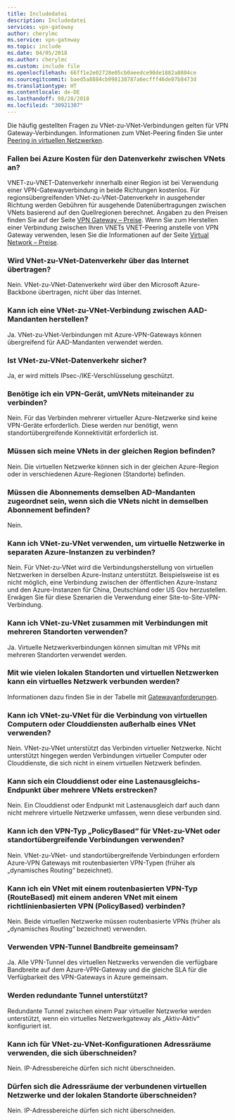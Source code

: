 ```yaml
---
title: Includedatei
description: Includedatei
services: vpn-gateway
author: cherylmc
ms.service: vpn-gateway
ms.topic: include
ms.date: 04/05/2018
ms.author: cherylmc
ms.custom: include file
ms.openlocfilehash: 66ff1e2e02728e05cb0aeedce90de1882a8804ce
ms.sourcegitcommit: baed5a8884cb998138787a6ecfff46de07b8473d
ms.translationtype: HT
ms.contentlocale: de-DE
ms.lasthandoff: 08/28/2018
ms.locfileid: "30921307"
---
```

Die häufig gestellten Fragen zu VNet-zu-VNet-Verbindungen gelten für VPN Gateway-Verbindungen. Informationen zum VNet-Peering finden Sie unter [Peering in virtuellen Netzwerken](../articles/virtual-network/virtual-network-peering-overview.md).

### <a name="does-azure-charge-for-traffic-between-vnets"></a>Fallen bei Azure Kosten für den Datenverkehr zwischen VNets an?

VNET-zu-VNET-Datenverkehr innerhalb einer Region ist bei Verwendung einer VPN-Gatewayverbindung in beide Richtungen kostenlos. Für regionsübergreifenden VNet-zu-VNet-Datenverkehr in ausgehender Richtung werden Gebühren für ausgehende Datenübertragungen zwischen VNets basierend auf den Quellregionen berechnet. Angaben zu den Preisen finden Sie auf der Seite [VPN Gateway – Preise](https://azure.microsoft.com/pricing/details/vpn-gateway/). Wenn Sie zum Herstellen einer Verbindung zwischen Ihren VNETs VNET-Peering anstelle von VPN Gateway verwenden, lesen Sie die Informationen auf der Seite [Virtual Network – Preise](https://azure.microsoft.com/pricing/details/virtual-network/).

### <a name="does-vnet-to-vnet-traffic-travel-across-the-internet"></a>Wird VNet-zu-VNet-Datenverkehr über das Internet übertragen?

Nein. VNet-zu-VNet-Datenverkehr wird über den Microsoft Azure-Backbone übertragen, nicht über das Internet.

### <a name="can-i-establish-a-vnet-to-vnet-connection-across-aad-tenants"></a>Kann ich eine VNet-zu-VNet-Verbindung zwischen AAD-Mandanten herstellen?

Ja. VNet-zu-VNet-Verbindungen mit Azure-VPN-Gateways können übergreifend für AAD-Mandanten verwendet werden.

### <a name="is-vnet-to-vnet-traffic-secure"></a>Ist VNet-zu-VNet-Datenverkehr sicher?

Ja, er wird mittels IPsec-/IKE-Verschlüsselung geschützt.

### <a name="do-i-need-a-vpn-device-to-connect-vnets-together"></a>Benötige ich ein VPN-Gerät, umVNets miteinander zu verbinden?

Nein. Für das Verbinden mehrerer virtueller Azure-Netzwerke sind keine VPN-Geräte erforderlich. Diese werden nur benötigt, wenn standortübergreifende Konnektivität erforderlich ist.

### <a name="do-my-vnets-need-to-be-in-the-same-region"></a>Müssen sich meine VNets in der gleichen Region befinden?

Nein. Die virtuellen Netzwerke können sich in der gleichen Azure-Region oder in verschiedenen Azure-Regionen (Standorte) befinden.

### <a name="if-the-vnets-are-not-in-the-same-subscription-do-the-subscriptions-need-to-be-associated-with-the-same-ad-tenant"></a>Müssen die Abonnements demselben AD-Mandanten zugeordnet sein, wenn sich die VNets nicht in demselben Abonnement befinden?

Nein.

### <a name="can-i-use-vnet-to-vnet-to-connect-virtual-networks-in-separate-azure-instances"></a>Kann ich VNet-zu-VNet verwenden, um virtuelle Netzwerke in separaten Azure-Instanzen zu verbinden? 

Nein. Für VNet-zu-VNet wird die Verbindungsherstellung von virtuellen Netzwerken in derselben Azure-Instanz unterstützt. Beispielsweise ist es nicht möglich, eine Verbindung zwischen der öffentlichen Azure-Instanz und den Azure-Instanzen für China, Deutschland oder US Gov herzustellen. Erwägen Sie für diese Szenarien die Verwendung einer Site-to-Site-VPN-Verbindung.

### <a name="can-i-use-vnet-to-vnet-along-with-multi-site-connections"></a>Kann ich VNet-zu-VNet zusammen mit Verbindungen mit mehreren Standorten verwenden?

Ja. Virtuelle Netzwerkverbindungen können simultan mit VPNs mit mehreren Standorten verwendet werden.

### <a name="how-many-on-premises-sites-and-virtual-networks-can-one-virtual-network-connect-to"></a>Mit wie vielen lokalen Standorten und virtuellen Netzwerken kann ein virtuelles Netzwerk verbunden werden?

Informationen dazu finden Sie in der Tabelle mit [Gatewayanforderungen](../articles/vpn-gateway/vpn-gateway-about-vpn-gateway-settings.md#requirements).

### <a name="can-i-use-vnet-to-vnet-to-connect-vms-or-cloud-services-outside-of-a-vnet"></a>Kann ich VNet-zu-VNet für die Verbindung von virtuellen Computern oder Clouddiensten außerhalb eines VNet verwenden?

Nein. VNet-zu-VNet unterstützt das Verbinden virtueller Netzwerke. Nicht unterstützt hingegen werden Verbindungen virtueller Computer oder Clouddienste, die sich nicht in einem virtuellen Netzwerk befinden.

### <a name="can-a-cloud-service-or-a-load-balancing-endpoint-span-vnets"></a>Kann sich ein Clouddienst oder eine Lastenausgleichs-Endpunkt über mehrere VNets erstrecken?

Nein. Ein Clouddienst oder Endpunkt mit Lastenausgleich darf auch dann nicht mehrere virtuelle Netzwerke umfassen, wenn diese verbunden sind.

### <a name="can-i-used-a-policybased-vpn-type-for-vnet-to-vnet-or-multi-site-connections"></a>Kann ich den VPN-Typ „PolicyBased“ für VNet-zu-VNet oder standortübergreifende Verbindungen verwenden?

Nein. VNet-zu-VNet- und standortübergreifende Verbindungen erfordern Azure-VPN Gateways mit routenbasierten VPN-Typen (früher als „dynamisches Routing“ bezeichnet).

### <a name="can-i-connect-a-vnet-with-a-routebased-vpn-type-to-another-vnet-with-a-policybased-vpn-type"></a>Kann ich ein VNet mit einem routenbasierten VPN-Typ (RouteBased) mit einem anderen VNet mit einem richtlinienbasierten VPN (PolicyBased) verbinden?

Nein. Beide virtuellen Netzwerke müssen routenbasierte VPNs (früher als „dynamisches Routing“ bezeichnet) verwenden.

### <a name="do-vpn-tunnels-share-bandwidth"></a>Verwenden VPN-Tunnel Bandbreite gemeinsam?

Ja. Alle VPN-Tunnel des virtuellen Netzwerks verwenden die verfügbare Bandbreite auf dem Azure-VPN-Gateway und die gleiche SLA für die Verfügbarkeit des VPN-Gateways in Azure gemeinsam.

### <a name="are-redundant-tunnels-supported"></a>Werden redundante Tunnel unterstützt?

Redundante Tunnel zwischen einem Paar virtueller Netzwerke werden unterstützt, wenn ein virtuelles Netzwerkgateway als „Aktiv-Aktiv“ konfiguriert ist.

### <a name="can-i-have-overlapping-address-spaces-for-vnet-to-vnet-configurations"></a>Kann ich für VNet-zu-VNet-Konfigurationen Adressräume verwenden, die sich überschneiden?

Nein. IP-Adressbereiche dürfen sich nicht überschneiden.

### <a name="can-there-be-overlapping-address-spaces-among-connected-virtual-networks-and-on-premises-local-sites"></a>Dürfen sich die Adressräume der verbundenen virtuellen Netzwerke und der lokalen Standorte überschneiden?

Nein. IP-Adressbereiche dürfen sich nicht überschneiden.



